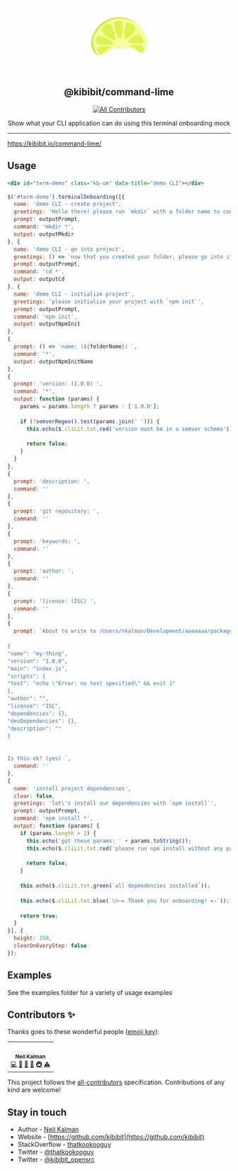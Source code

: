 <p align="center">
  <a href="https://kibibit.io/command-lime/" target="blank"><img src="logo-clear.png" width="150" ></a>
  <h2 align="center">
    @kibibit/command-lime
  </h2>
</p>
<p align="center">
 <!-- ALL-CONTRIBUTORS-BADGE:START - Do not remove or modify this section -->
<a href="#contributors-"><img src="https://img.shields.io/badge/all_contributors-1-orange.svg?style=flat-square" alt="All Contributors"></a>
<!-- ALL-CONTRIBUTORS-BADGE:END -->
</p>
<p align="center">
  Show what your CLI application can do using this terminal onboarding mock
</p>
<hr>

https://kibibit.io/command-lime/

## Usage


```html
<div id="term-demo" class="kb-om" data-title="demo CLI"></div>
```
```javascript
$('#term-demo').terminalOnboarding([{
  name: 'demo CLI - create project',
  greetings: 'Hello there! please run `mkdir` with a folder name to continue',
  prompt: outputPrompt,
  command: 'mkdir *',
  output: outputMkdir
}, {
  name: 'demo CLI - go into project',
  greetings: () => `now that you created your folder, please go into it with "cd ${availableFolders[0]}"`,
  prompt: outputPrompt,
  command: 'cd *',
  output: outputCd
}, {
  name: 'demo CLI - initialize project',
  greetings: 'please initialize your project with `npm init`',
  prompt: outputPrompt,
  command: 'npm init',
  output: outputNpmInit
},
{
  prompt: () => `name: (${folderName}) `,
  command: '*',
  output: outputNpmInitName
},
{
  prompt: 'version: (1.0.0) ',
  command: '*',
  output: function (params) {
    params = params.length ? params : ['1.0.0'];

    if (!semverRegex().test(params.join(' '))) {
      this.echo($.cliLit.txt.red('version must be in a semver schema'));

      return false;
    }
  }
},
{
  prompt: 'description: ',
  command: ''
},
{
  prompt: 'git repository: ',
  command: ''
},
{
  prompt: 'keywords: ',
  command: ''
},
{
  prompt: 'author: ',
  command: ''
},
{
  prompt: 'license: (ISC) ',
  command: ''
},
{
  prompt: `About to write to /Users/nkalman/Development/aaaaaaa/package.json:

{
"name": "my-thing",
"version": "1.0.0",
"main": "index.js",
"scripts": {
"test": "echo \"Error: no test specified\" && exit 1"
},
"author": "",
"license": "ISC",
"dependencies": {},
"devDependencies": {},
"description": ""
}


Is this ok? (yes) `,
  command: ''
},
{
  name: 'install project dependencies',
  clear: false,
  greetings: 'let\'s install our dependencies with `npm install`',
  prompt: outputPrompt,
  command: 'npm install *',
  output: function (params) {
    if (params.length > 2) {
      this.echo('got these params: ' + params.toString());
      this.echo($.cliLit.txt.red('please run npm install without any parameters'));

      return false;
    }

    this.echo($.cliLit.txt.green(`all dependencies installed`));

    this.echo($.cliLit.txt.blue(`\n~= Thank you for onboarding! =~`));

    return true;
  }
}], {
  height: 150,
  clearOnEveryStep: false
});
```

## Examples
See the examples folder for a variety of usage examples

## Contributors ✨

Thanks goes to these wonderful people ([emoji key](https://allcontributors.org/docs/en/emoji-key)):
<!-- ALL-CONTRIBUTORS-LIST:START - Do not remove or modify this section -->
<!-- prettier-ignore-start -->
<!-- markdownlint-disable -->
<table>
  <tr>
    <td align="center"><a href="http://thatkookooguy.kibibit.io/"><img src="https://avatars3.githubusercontent.com/u/10427304?v=4?s=100" width="100px;" alt=""/><br /><sub><b>Neil Kalman</b></sub></a><br /><a href="https://github.com/Kibibit/configit/commits?author=Thatkookooguy" title="Code">💻</a> <a href="https://github.com/Kibibit/configit/commits?author=Thatkookooguy" title="Documentation">📖</a> <a href="#design-Thatkookooguy" title="Design">🎨</a> <a href="#maintenance-Thatkookooguy" title="Maintenance">🚧</a> <a href="#infra-Thatkookooguy" title="Infrastructure (Hosting, Build-Tools, etc)">🚇</a> <a href="https://github.com/Kibibit/configit/commits?author=Thatkookooguy" title="Tests">⚠️</a></td>
  </tr>
</table>

<!-- markdownlint-restore -->
<!-- prettier-ignore-end -->

<!-- ALL-CONTRIBUTORS-LIST:END -->

This project follows the [all-contributors](https://github.com/all-contributors/all-contributors) specification. Contributions of any kind are welcome!

## Stay in touch

- Author - [Neil Kalman](https://github.com/thatkookooguy)
- Website - [https://github.com/kibibit](https://github.com/kibibit)
- StackOverflow - [thatkookooguy](https://stackoverflow.com/users/1788884/thatkookooguy)
- Twitter - [@thatkookooguy](https://twitter.com/thatkookooguy)
- Twitter - [@kibibit_opensrc](https://twitter.com/kibibit_opensrc)
